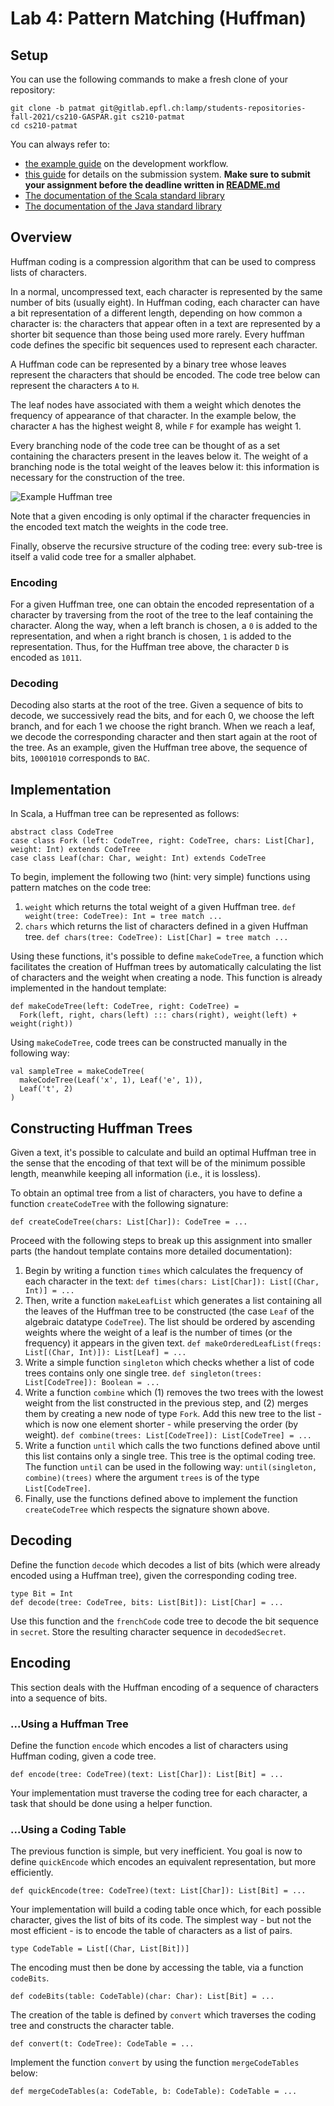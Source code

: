 # Lab 4: Pattern Matching (Huffman)

## Setup

You can use the following commands to make a fresh clone of your repository:

```shell
git clone -b patmat git@gitlab.epfl.ch:lamp/students-repositories-fall-2021/cs210-GASPAR.git cs210-patmat
cd cs210-patmat
```

You can always refer to:
  * [the example guide](https://gitlab.epfl.ch/lamp/cs210/blob/master/labs/example-lab.md) on the development workflow.
  * [this guide](https://gitlab.epfl.ch/lamp/cs210/blob/master/labs/grading-and-submission.md) for details on the submission system.
    **Make sure to submit your assignment before the deadline written in [README.md](/README.md)**
  * [The documentation of the Scala standard library](https://www.scala-lang.org/files/archive/api/2.13.3)
  * [The documentation of the Java standard
    library](https://docs.oracle.com/en/java/javase/15/docs/api/index.html)



## Overview

Huffman coding is a compression algorithm that can be used to
compress lists of characters.

In a normal, uncompressed text, each character is represented by the same number of bits (usually eight).
In Huffman coding, each character can have a bit representation of a different length, depending on how common a character is: the characters that appear often in a text are represented by a shorter bit sequence than those being used more rarely.
Every huffman code defines the specific bit sequences used to represent each character.

A Huffman code can be represented by a binary tree whose leaves represent the characters that should be encoded.
The code tree below can represent the characters `A` to `H`.

The leaf nodes have associated with them a weight which denotes the frequency of appearance of that character.
In the example below, the character `A` has the highest weight 8, while `F` for example has weight 1.

Every branching node of the code tree can be thought of as a set containing the characters present in the leaves below it. The weight of a branching node is the total weight of the leaves below it: this information is necessary for the construction of the tree.

![Example Huffman tree](http://spark-public.s3.amazonaws.com/progfun/images/huffman-table.png)

Note that a given encoding is only optimal if the character frequencies in the encoded text match the weights in the code tree.

Finally, observe the recursive structure of the coding tree: every sub-tree is itself a valid code tree for a smaller alphabet.

### Encoding

For a given Huffman tree, one can obtain the encoded
representation of a character by traversing from the root of the
tree to the leaf containing the character. Along the way, when a
left branch is chosen, a `0` is added to the representation,
and when a right branch is chosen, `1` is added to the representation.
Thus, for the Huffman tree above, the character `D` is encoded as
`1011`.

### Decoding

Decoding also starts at the root of the tree. Given a sequence of
bits to decode, we successively read the bits, and for each 0, we
choose the left branch, and for each 1 we choose the right branch.
When we reach a leaf, we decode the corresponding character and then
start again at the root of the tree. As an example, given the
Huffman tree above, the sequence of bits, `10001010` corresponds to
`BAC`.

## Implementation

In Scala, a Huffman tree can be represented as follows:

    abstract class CodeTree
    case class Fork (left: CodeTree, right: CodeTree, chars: List[Char], weight: Int) extends CodeTree
    case class Leaf(char: Char, weight: Int) extends CodeTree

To begin, implement the following two (hint: very simple) functions using pattern matches on the code tree:

1. `weight` which returns the total weight of a given Huffman tree.
`def weight(tree: CodeTree): Int = tree match ...`
2. `chars` which returns the list of characters defined in a given Huffman tree.
`def chars(tree: CodeTree): List[Char] = tree match ...`

Using these functions, it's possible to define `makeCodeTree`, a function
which facilitates the creation of Huffman trees by automatically calculating
the list of characters and the weight when creating a node.
This function is already implemented in the handout template:

    def makeCodeTree(left: CodeTree, right: CodeTree) =
      Fork(left, right, chars(left) ::: chars(right), weight(left) + weight(right))


Using `makeCodeTree`, code trees can be constructed manually in the following way:

    val sampleTree = makeCodeTree(
      makeCodeTree(Leaf('x', 1), Leaf('e', 1)),
      Leaf('t', 2)
    )

## Constructing Huffman Trees

Given a text, it's possible to calculate and build an optimal Huffman
tree in the sense that the encoding of that text will be of the minimum
possible length, meanwhile keeping all information (i.e., it is lossless).

To obtain an optimal tree from a list of characters, you have to define a function `createCodeTree` with the following signature:

    def createCodeTree(chars: List[Char]): CodeTree = ...

Proceed with the following steps to break up this assignment into smaller parts (the handout template contains more detailed documentation):

1. Begin by writing a function `times` which calculates the frequency
of each character in the text:
`def times(chars: List[Char]): List[(Char, Int)] = ...`
2. Then, write a function `makeLeafList` which generates a list containing
all the leaves of the Huffman tree to be constructed (the case `Leaf` of
the algebraic datatype `CodeTree`).
The list should be ordered by ascending weights where the
weight of a leaf is the number of times (or the frequency) it appears in
the given text.
`def makeOrderedLeafList(freqs: List[(Char, Int)]): List[Leaf] = ...`
3. Write a simple function `singleton` which checks whether a list of code trees contains only one single tree.
`def singleton(trees: List[CodeTree]): Boolean = ...`
4. Write a function `combine` which (1) removes the two trees with the
lowest weight from the list constructed in the previous step, and (2)
merges them by creating a new node of type `Fork`. Add this new tree
to the list - which is now one element shorter - while preserving the
order (by weight).
`def combine(trees: List[CodeTree]): List[CodeTree] = ...`
5. Write a function `until` which calls the two functions defined above
until this list contains only a single tree. This tree is the optimal
coding tree. The function `until` can be used in the following way:
`until(singleton, combine)(trees)`
where the argument `trees` is of the type `List[CodeTree]`.
6. Finally, use the functions defined above to implement the function
`createCodeTree` which respects the signature shown above.

## Decoding

Define the function `decode` which decodes a list of bits (which were
already encoded using a Huffman tree), given the corresponding coding
tree.

    type Bit = Int
    def decode(tree: CodeTree, bits: List[Bit]): List[Char] = ...

Use this function and the `frenchCode` code tree to decode the bit sequence in `secret`.
Store the resulting character sequence in `decodedSecret`.

## Encoding

This section deals with the Huffman encoding of a sequence of characters
into a sequence of bits.

### ...Using a Huffman Tree

Define the function `encode` which encodes a list of characters using
Huffman coding, given a code tree.

    def encode(tree: CodeTree)(text: List[Char]): List[Bit] = ...

Your implementation must traverse the coding tree for each character,
a task that should be done using a helper function.

### ...Using a Coding Table

The previous function is simple, but very inefficient. You goal is now
to define `quickEncode` which encodes an equivalent representation, but
more efficiently.

    def quickEncode(tree: CodeTree)(text: List[Char]): List[Bit] = ...

Your implementation will build a coding table once which, for each possible
character, gives the list of bits of its code. The simplest way - but not
the most efficient - is to encode the table of characters as a list of pairs.

    type CodeTable = List[(Char, List[Bit])]

The encoding must then be done by accessing the table, via a function
`codeBits`.

    def codeBits(table: CodeTable)(char: Char): List[Bit] = ...

The creation of the table is defined by `convert` which traverses the coding
tree and constructs the character table.

    def convert(t: CodeTree): CodeTable = ...

Implement the function `convert` by using the function `mergeCodeTables` below:

    def mergeCodeTables(a: CodeTable, b: CodeTable): CodeTable = ...

